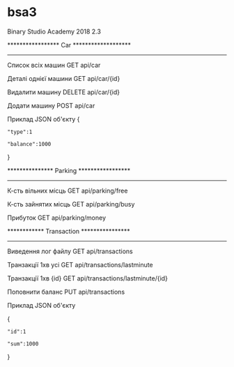 # bsa3
Binary Studio Academy 2018 2.3

*****************    Car   *******************
**********************************************

Список всіх машин	GET	api/car

Деталі однієї машини	GET	api/car/{id}

Видалити машину		DELETE	api/car/{id}

Додати машину		POST	api/car

Приклад JSON об'єкту
{

	"type":1
	
	"balance":1000
	
}


***************    Parking   *****************
**********************************************
К-сть вільних місць	GET	api/parking/free

К-сть зайнятих місць	GET	api/parking/busy

Прибуток		GET	api/parking/money


************    Transaction   ****************
**********************************************
Виведення лог файлу	GET	api/transactions

Транзакції 1хв усі	GET	api/transactions/lastminute

Транзакції 1хв {id}	GET	api/transactions/lastminute/{id}

Поповнити баланс	PUT	api/transactions


Приклад JSON об'єкту

{

	"id":1
	
	"sum":1000
	
}


